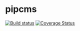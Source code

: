 # pipcms

[![Build status](https://travis-ci.org/marleenb90/pipcms.svg?branch=master)](https://travis-ci.org/marleenb90/pipcms)
[![Coverage Status](https://coveralls.io/repos/github/marleenb90/pipcms/badge.svg?branch=master)](https://coveralls.io/github/marleenb90/pipcms?branch=master&service=github)